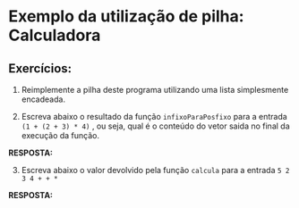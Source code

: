 # Exemplo da utilização de pilha: Calculadora 

## Exercícios:

1. Reimplemente a pilha deste programa utilizando uma lista simplesmente encadeada.

2. Escreva abaixo o resultado da função `infixoParaPosfixo` para a entrada `(1 + (2 + 3) * 4)` , ou seja, qual é o conteúdo do vetor saida no final da execução da função. 

**RESPOSTA:**

3. Escreva abaixo o valor devolvido pela função `calcula` para a entrada `5 2 3 4 + + *`

**RESPOSTA:**


